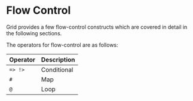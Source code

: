 # Flow Control

Grid provides a few flow-control constructs which are covered in detail in the following sections.

The operators for flow-control are as follows:

| Operator | Description |
|----------|-------------|
| `=> !>` | Conditional |
| `#` | Map |
| `@` | Loop |
